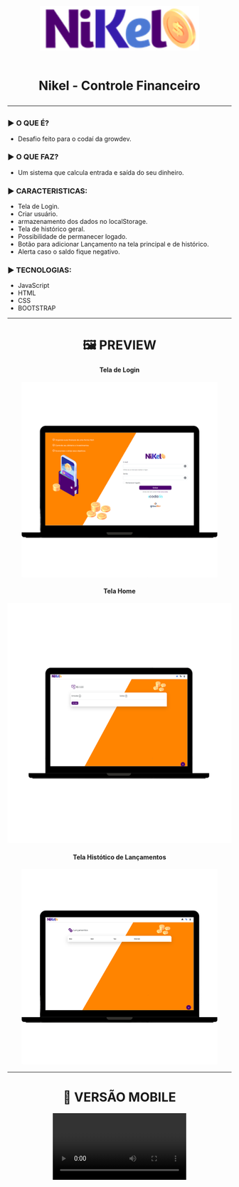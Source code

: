 <h1 align="center">
<img align="center" height="100px" src="./assets/images/nikel-logo.png" title="logo-nikel" />

<br>Nikel - Controle Financeiro

<hr>
</h1>
  <h3>▶️ O QUE É?</h3> 
  
  - Desafio feito para o codaí da growdev.

  <h3>▶️ O QUE FAZ?</h3>

- Um sistema que calcula entrada e saída do seu dinheiro.

<h3>▶️ CARACTERISTICAS:</h3>

- Tela de Login.
- Criar usuário.
- armazenamento dos dados no localStorage.
- Tela de histórico geral.
- Possibilidade de permanecer logado.
- Botão para adicionar Lançamento na tela principal e de histórico.
- Alerta caso o saldo fique negativo.

<h3>▶️ TECNOLOGIAS:</h3>

- JavaScript
- HTML
- CSS
- BOOTSTRAP

<hr>
<h1 align="center">🖼️ PREVIEW</h1>
<div align="center" >
<h4 >Tela de Login</h4>
<img height="440px" src="./assets/images/nikel-laptop.png" title="login-nikel" />
<h4>Tela Home</h4>
<img height="540px" src="./assets/images/nikel-home.png" title="home-nikel" />
<h4>Tela Histótico de Lançamentos</h4>
<img height="440px" src="./assets/images/nikel-historico.png" title="historico-nikel" />
<div>
<hr>
<h1 align="center">📱 VERSÃO MOBILE</h1>
<video controls src="./assets/images/nikel.mp4"></video>

